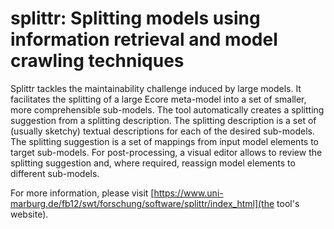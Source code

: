 splittr: Splitting models using information retrieval and model crawling techniques
=======


Splittr tackles the maintainability challenge induced by large models. It facilitates the splitting of a large Ecore meta-model into a set of smaller, more comprehensible sub-models. The tool automatically creates a splitting suggestion from a splitting description. The splitting description is a set of (usually sketchy) textual descriptions for each of the desired sub-models. The splitting suggestion is a set of mappings from input model elements to target sub-models. For post-processing, a visual editor allows to review the splitting suggestion and, where required, reassign model elements to different sub-models. 

For more information, please visit [https://www.uni-marburg.de/fb12/swt/forschung/software/splittr/index_html](the tool's website).
